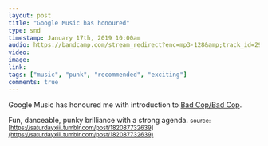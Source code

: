 ```yaml
---
layout: post
title: "Google Music has honoured"
type: snd
timestamp: January 17th, 2019 10:00am
audio: https://bandcamp.com/stream_redirect?enc=mp3-128&amp;track_id=2965564688&amp;ts=1618890940&amp;t=ec0a6cf144fb90dac1b3fd52ae67d4dddf0b6d3f
video: 
image: 
link: 
tags: ["music", "punk", "recommended", "exciting"]
comments: true
---
```

Google Music has honoured me with introduction to [Bad Cop/Bad Cop](https://badcopbadcop.bandcamp.com).

Fun, danceable, punky brilliance with a strong agenda.
<small>source: [https://saturdayxiii.tumblr.com/post/182087732639](https://saturdayxiii.tumblr.com/post/182087732639)</small>